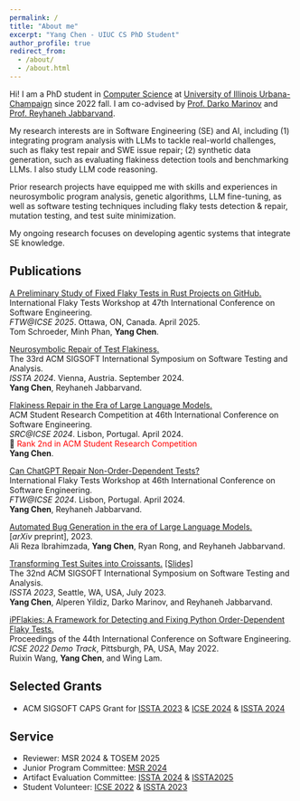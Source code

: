 ```yaml
---
permalink: /
title: "About me"
excerpt: "Yang Chen - UIUC CS PhD Student"
author_profile: true
redirect_from: 
  - /about/
  - /about.html
---
```

Hi! I am a PhD student in [Computer Science](https://cs.illinois.edu) at [University of Illinois Urbana-Champaign](https://illinois.edu) since 2022 fall. I am co-advised by [Prof. Darko Marinov](https://mir.cs.illinois.edu/marinov/) and [Prof. Reyhaneh Jabbarvand](https://reyhaneh.cs.illinois.edu). 

My research interests are in Software Engineering (SE) and AI, including (1) integrating program analysis with LLMs to tackle real-world challenges, such as flaky test repair and SWE issue repair; (2) synthetic data generation, such as evaluating flakiness detection tools and benchmarking LLMs. I also study LLM code reasoning. 

Prior research projects have equipped me with skills and experiences in neurosymbolic program analysis, genetic algorithms, LLM fine-tuning, as well as software testing techniques including flaky tests detection & repair, mutation testing, and test suite minimization.

My ongoing research focuses on developing agentic systems that integrate SE knowledge.

Publications
-----
[A Preliminary Study of Fixed Flaky Tests in Rust Projects on GitHub.](https://arxiv.org/pdf/2502.02760)  
International Flaky Tests Workshop at 47th International Conference on Software Engineering.  
*FTW@ICSE 2025*. Ottawa, ON, Canada. April 2025.  
Tom Schroeder, Minh Phan, **Yang Chen**.  

[Neurosymbolic Repair of Test Flakiness.](../files/ChenETAL24FlakyDcotor.pdf)  
The 33rd ACM SIGSOFT International Symposium on Software Testing and Analysis.  
*ISSTA 2024*. Vienna, Austria. September 2024.   
**Yang Chen**, Reyhaneh Jabbarvand. 

[Flakiness Repair in the Era of Large Language Models.](https://conf.researchr.org/details/icse-2024/icse-2024-SRC/6/Flakiness-Repair-in-the-Era-of-Large-Language-Models)  
ACM Student Research Competition at 46th International Conference on Software Engineering.  
*SRC@ICSE 2024*. Lisbon, Portugal. April 2024.  
🏅 <span style="color:red;">Rank 2nd in ACM Student Research Competition</span>  
**Yang Chen**.

[Can ChatGPT Repair Non-Order-Dependent Tests?](https://conf.researchr.org/details/icse-2024/ftw-2024-papers/7/Can-ChatGPT-Repair-Non-Order-Dependent-Tests-)  
International Flaky Tests Workshop at 46th International Conference on Software Engineering.  
*FTW@ICSE 2024*. Lisbon, Portugal. April 2024.  
**Yang Chen**, Reyhaneh Jabbarvand.

[Automated Bug Generation in the era of Large Language Models.](https://arxiv.org/abs/2310.02407)  
[*arXiv* preprint], 2023.  
Ali Reza Ibrahimzada, **Yang Chen**, Ryan Rong, and Reyhaneh Jabbarvand.

[Transforming Test Suites into Croissants.](../files/ChenETAL23Croissants.pdf) [[Slides]](https://docs.google.com/presentation/d/1WajUy3HU1A82Y7-vI4TbEV4b8m-hWhztqLwQ37nOunU/edit?usp=sharing)     
The 32nd ACM SIGSOFT International Symposium on Software Testing and Analysis.  
*ISSTA 2023*, Seattle, WA, USA, July 2023.    
**Yang Chen**, Alperen Yildiz, Darko Marinov, and Reyhaneh Jabbarvand.  

[iPFlakies: A Framework for Detecting and Fixing Python Order-Dependent Flaky Tests.](../files/WangETAL22iPFlakies.pdf)  
Proceedings of the 44th International Conference on Software Engineering.  
*ICSE 2022 Demo Track*, Pittsburgh, PA, USA, May 2022.  
Ruixin Wang, **Yang Chen**, and Wing Lam.

<!-- Talks
-----
- Transforming Test Suites into Croissants. ISSTA'23 (Seattle, WA, USA, July 2023). -->

Selected Grants
----
- ACM SIGSOFT CAPS Grant for [ISSTA 2023](https://conf.researchr.org/home/issta-2023) & [ICSE 2024](https://conf.researchr.org/home/icse-2024) & [ISSTA 2024](https://2024.issta.org)

Service
-----
- Reviewer: MSR 2024 & TOSEM 2025
- Junior Program Committee: [MSR 2024](https://2024.msrconf.org) 
- Artifact Evaluation Committee: [ISSTA 2024](https://conf.researchr.org/home/issta-2024) & [ISSTA2025](https://conf.researchr.org/home/issta-2025)
- Student Volunteer: [ICSE 2022](https://conf.researchr.org/home/icse-2022) & [ISSTA 2023](https://conf.researchr.org/home/issta-2023) 